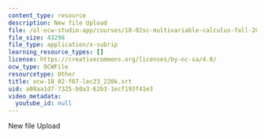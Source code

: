 ```yaml
---
content_type: resource
description: New file Upload
file: /ol-ocw-studio-app/courses/18-02sc-multivariable-calculus-fall-2010/a08aa1d77325b0a362b31ecf193f41e3_ocw-18_02-f07-lec23_220k.srt
file_size: 43298
file_type: application/x-subrip
learning_resource_types: []
license: https://creativecommons.org/licenses/by-nc-sa/4.0/
ocw_type: OCWFile
resourcetype: Other
title: ocw-18_02-f07-lec23_220k.srt
uid: a08aa1d7-7325-b0a3-62b3-1ecf193f41e3
video_metadata:
  youtube_id: null
---
```

New file Upload